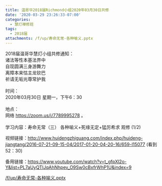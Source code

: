 ```yaml
---
title: 温哥华2018届Richmond小组2020年03月30日共修
date: '2020-03-29 23:26:33-07:00'
categories:
  - 慧灯禅修班
tags:
  - 2018届
attachments: /f/up/寿命无常-各种喻义.pptx
---
```

2018届温哥华慧灯小组共修通知：\
诸法等性本基法界中\
自现圆满三身游舞力\
离障本来怙主龙钦巴\
祈请无垢光尊常护我\
\
时间：\
2020年03月30日 星期一，下午6：30\
\
地点：\
网络 <https://zoom.us/j/7789995278> 。\
\
学习内容：寿命无常（三） 各种喻义+死缘无定+猛厉希求 观修 (1/2)

视频链接：<http://www.huidengzhiguang.com/index.php/huideng-jiangtang/2016-07-21-09-15-04/2017-01-20-04-20-16/659-l15077> (看到52：30)

备用链接：<https://www.youtube.com/watch?v=t_gfpXl2o-Y&list=PL7aUyQTIJqAhNhpev_O9Sw0cBxfrWhP1U&index=9>

[/f/up/寿命无常-各种喻义.pptx](https://hdvblob.blob.core.windows.net/hdv/f/up/寿命无常-各种喻义.pptx)